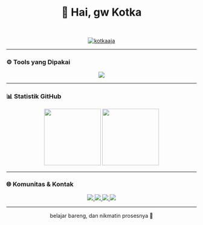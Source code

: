 <h1 align="center">👋 Hai, gw Kotka</h1>

<br>

<p align="center">
  <a href="https://github.com/ryo-ma/github-profile-trophy">
    <img src="https://github-profile-trophy.vercel.app/?username=kotkaaja&theme=dracula&column=7&no-frame=true&no-bg=true" alt="kotkaaja"/>
  </a>
</p>

---

### ⚙️ Tools yang Dipakai
<p align="center">
  <a href="https://skillicons.dev">
    <img src="https://skillicons.dev/icons?i=lua,python,java,js,kotlin,html,flutter,react,vscode,git&perline=6" />
  </a>
</p>

---

### 📊 Statistik GitHub
<p align="center">
  <img 
    src="https://github-readme-stats.vercel.app/api?username=kotkaaja&show_icons=true&theme=tokyonight&hide_border=true&include_all_commits=true&count_private=true" 
    height="150"
  />
  <img 
    src="https://github-readme-stats.vercel.app/api/top-langs/?username=kotkaaja&layout=compact&theme=tokyonight&hide_border=true&langs_count=6" 
    height="150"
  />
</p>

---

### 🌐 Komunitas & Kontak
<p align="center">
  <a href="mailto:kotkapatch@gmail.com" target="_blank">
    <img src="https://img.shields.io/badge/Gmail-D14836?style=for-the-badge&logo=gmail&logoColor=white" />
  </a>
  <a href="https://discord.gg/X2UW7VRqnB" target="_blank">
    <img src="https://img.shields.io/badge/Discord-5865F2?style=for-the-badge&logo=discord&logoColor=white" />
  </a>
  <a href="https://tiktok.com/@kotkaaja" target="_blank">
    <img src="https://img.shields.io/badge/TikTok-000000?style=for-the-badge&logo=tiktok&logoColor=white" />
  </a>
  <a href="https://youtube.com/@kotkaaja" target="_blank">
    <img src="https://img.shields.io/badge/YouTube-FF0000?style=for-the-badge&logo=youtube&logoColor=white" />
  </a>
</p>

---

<p align="center">
   belajar bareng, dan nikmatin prosesnya 🚀
</p>
